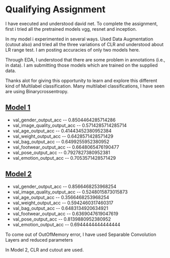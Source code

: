 # Qualifying Assignment

I have executed and understood david net.
To complete the assignment, first i tried all the pretrained models vgg, resnet and inception.


In my model i experimented in several ways. Used Data Augmentation (cutout also) and tried all the three variations of CLR and understood about LR range test. I am posting accuracies of only two models here.


Through EDA, I understood that there are some problem in annotations (i.e., in data). I am submitting those models which are trained on the supplied data.


Thanks alot for giving this opportunity to learn and explore this different kind of Multilabel classification. Many multilabel classifications, I have seen are using Binarycrossentropy.




## [Model 1]() 
* val_gender_output_acc  --  0.8504464285714286
* val_image_quality_output_acc  --  0.5714285714285714
* val_age_output_acc  --  0.41443452380952384
* val_weight_output_acc  --  0.6428571428571429
* val_bag_output_acc  --  0.6499255952380952
* val_footwear_output_acc  --  0.6648065476190477
* val_pose_output_acc  --  0.7927827380952381
* val_emotion_output_acc  --  0.7053571428571429


## [Model 2]()
* val_gender_output_acc  --  0.8566468253968254
* val_image_quality_output_acc  --  0.5248015873015873
* val_age_output_acc  --  0.3566468253968254
* val_weight_output_acc  --  0.5942460317460317
* val_bag_output_acc  --  0.6483134920634921
* val_footwear_output_acc  --  0.6369047619047619
* val_pose_output_acc  --  0.8139880952380952
* val_emotion_output_acc  --  0.6944444444444444

To come out of OutOfMemory error, I have used Separable Convolution Layers and reduced parameters

In Model 2, CLR and cutout are used.
